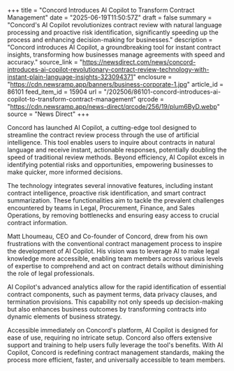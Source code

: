 +++
title = "Concord Introduces AI Copilot to Transform Contract Management"
date = "2025-06-19T11:50:57Z"
draft = false
summary = "Concord's AI Copilot revolutionizes contract review with natural language processing and proactive risk identification, significantly speeding up the process and enhancing decision-making for businesses."
description = "Concord introduces AI Copilot, a groundbreaking tool for instant contract insights, transforming how businesses manage agreements with speed and accuracy."
source_link = "https://newsdirect.com/news/concord-introduces-ai-copilot-revolutionary-contract-review-technology-with-instant-plain-language-insights-323094371"
enclosure = "https://cdn.newsramp.app/banners/business-corporate-1.jpg"
article_id = 86101
feed_item_id = 15904
url = "/202506/86101-concord-introduces-ai-copilot-to-transform-contract-management"
qrcode = "https://cdn.newsramp.app/news-direct/qrcode/256/19/plum6ByD.webp"
source = "News Direct"
+++

<p>Concord has launched AI Copilot, a cutting-edge tool designed to streamline the contract review process through the use of artificial intelligence. This tool enables users to inquire about contracts in natural language and receive instant, actionable responses, potentially doubling the speed of traditional review methods. Beyond efficiency, AI Copilot excels in identifying potential risks and opportunities, empowering businesses to make quicker, more informed decisions.</p><p>The technology integrates several innovative features, including instant contract intelligence, proactive risk identification, and smart contract summarization. These functionalities aim to tackle the prevalent challenges encountered by teams in Legal, Procurement, Finance, and Sales Operations, by removing bottlenecks and ensuring easy access to crucial contract information.</p><p>Matt Lhoumeau, CEO and Co-founder of Concord, drew from his own frustrations with the conventional contract management process to inspire the development of AI Copilot. His vision was to leverage AI to make legal knowledge more accessible, enabling team members across various levels of expertise to comprehend and act on contract details without diminishing the role of legal professionals.</p><p>AI Copilot's advanced analytics allow for the rapid identification of essential contract components, such as payment terms, data privacy clauses, and termination provisions. This capability not only speeds up decision-making but also enhances business outcomes by transforming contracts into dynamic elements of business strategy.</p><p>Accessible immediately on Concord's platform, AI Copilot is designed for ease of use, requiring no intricate setup. Concord also offers extensive support and training to help users fully leverage the tool's benefits. With AI Copilot, Concord is redefining contract management standards, making the process more efficient, faster, and universally accessible to team members.</p>